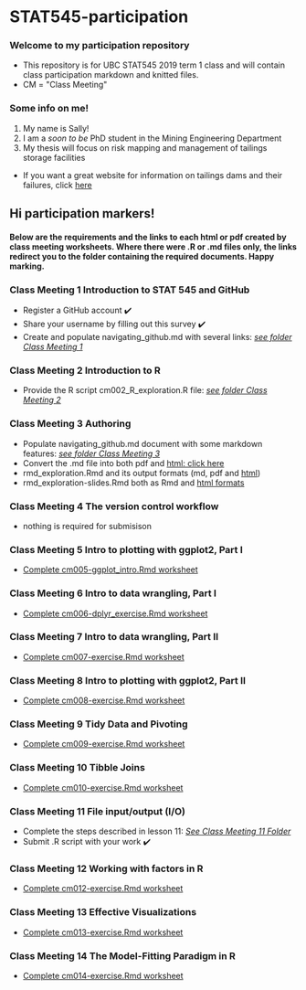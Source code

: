 # STAT545-participation

### Welcome to my participation repository
  * This repository is for UBC STAT545 2019 term 1 class and will contain class participation markdown and knitted files.
  * CM = "Class Meeting"

### Some info on me! 
  1. My name is Sally!
  2. I am a *soon to be* PhD student in the Mining Engineering Department 
  3. My thesis will focus on risk mapping and management of tailings storage facilities 
   * If you want a great website for information on tailings dams and their failures, click [here](http://www.tailings.info/)

## Hi participation markers! 
#### Below are the requirements and the links to each html or pdf created by class meeting worksheets. Where there were .R or .md files only, the links redirect you to the folder containing the required documents. Happy marking. 

### Class Meeting 1 Introduction to STAT 545 and GitHub
* Register a GitHub account :heavy_check_mark:
* Share your username by filling out this survey :heavy_check_mark:
* Create and populate navigating_github.md with several links: [*see folder Class Meeting 1*](https://github.com/sallyinnis/STAT545-participation/tree/master/Class%20Meeting%201)
### Class Meeting 2 Introduction to R
* Provide the R script cm002_R_exploration.R file: [*see folder Class Meeting 2*](https://github.com/sallyinnis/STAT545-participation/tree/master/Class%20Meeting%202)
### Class Meeting 3 Authoring
* Populate navigating_github.md document with some markdown features: [*see folder Class Meeting 3*](https://github.com/sallyinnis/STAT545-participation/tree/master/Class%20Meeting%203)
* Convert the .md file into both pdf and [html: click here](https://sallyinnis.github.io/STAT545-participation/Class%20Meeting%203/navigating_github.html)
* rmd_exploration.Rmd and its output formats (md, pdf and [html](https://sallyinnis.github.io/STAT545-participation/Class%20Meeting%203/rmd_exploration.html))
* rmd_exploration-slides.Rmd both as Rmd and [html formats](https://sallyinnis.github.io/STAT545-participation/Class%20Meeting%203/Rmd_exploration-slides.html)
### Class Meeting 4 The version control workflow
* nothing is required for submisison
### Class Meeting 5 Intro to plotting with ggplot2, Part I
* [Complete cm005-ggplot_intro.Rmd worksheet](https://sallyinnis.github.io/STAT545-participation/Class%20Meeting%205/cm005-ggplot_into.pdf)
### Class Meeting 6 Intro to data wrangling, Part I
* [Complete cm006-dplyr_exercise.Rmd worksheet](https://sallyinnis.github.io/STAT545-participation/Class%20Meeting%206/cm006-dplyr_exercise.html)
### Class Meeting 7 Intro to data wrangling, Part II
* [Complete cm007-exercise.Rmd worksheet](https://sallyinnis.github.io/STAT545-participation/Class%20Meeting%207/cm_007-exercise.html)
### Class Meeting 8 Intro to plotting with ggplot2, Part II
* [Complete cm008-exercise.Rmd worksheet](https://sallyinnis.github.io/STAT545-participation/Class%20Meeting%208/cm008_exercise-.html)
### Class Meeting 9 Tidy Data and Pivoting
* [Complete cm009-exercise.Rmd worksheet](https://sallyinnis.github.io/STAT545-participation/Class%20Meeting%209/CM-%20009%20data%20and%20pivoting.nb.html)
### Class Meeting 10 Tibble Joins
* [Complete cm010-exercise.Rmd worksheet](https://sallyinnis.github.io/STAT545-participation/Class%20Meeting%2010/CM_010.pdf)
### Class Meeting 11 File input/output (I/O)
* Complete the steps described in lesson 11: [*See Class Meeting 11 Folder*](https://github.com/sallyinnis/STAT545-participation/tree/master/Class%20Meeting%2011)
* Submit .R script with your work :heavy_check_mark:
### Class Meeting 12 Working with factors in R
* [Complete cm012-exercise.Rmd worksheet](https://sallyinnis.github.io/STAT545-participation/Class%20Meeting%2012/cm012_FactorsExercise.pdf)
### Class Meeting 13 Effective Visualizations
* [Complete cm013-exercise.Rmd worksheet](https://sallyinnis.github.io/STAT545-participation/Class%20Meeting13/Cm013.pdf)
### Class Meeting 14 The Model-Fitting Paradigm in R
* [Complete cm014-exercise.Rmd worksheet](https://sallyinnis.github.io/STAT545-participation/Class%20Meeting%2014/CM014.nb.html)

